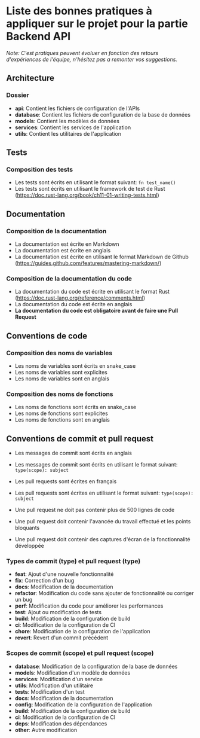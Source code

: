 # Liste des bonnes pratiques à appliquer sur le projet pour la partie Backend API

*Note: C'est pratiques peuvent évoluer en fonction des retours d'expériences de l'équipe, n'hésitez pas a remonter vos suggestions.*

## Architecture

### Dossier

- **api**: Contient les fichiers de configuration de l'APIs
- **database**: Contient les fichiers de configuration de la base de données
- **models**: Contient les modèles de données
- **services**: Contient les services de l'application
- **utils**: Contient les utilitaires de l'application

## Tests

### Composition des tests

- Les tests sont écrits en utilisant le format suivant: `fn test_name()`
- Les tests sont écrits en utilisant le framework de test de Rust (https://doc.rust-lang.org/book/ch11-01-writing-tests.html)

## Documentation

### Composition de la documentation

- La documentation est écrite en Markdown
- La documentation est écrite en anglais
- La documentation est écrite en utilisant le format Markdown de Github (https://guides.github.com/features/mastering-markdown/)

### Composition de la documentation du code

- La documentation du code est écrite en utilisant le format Rust (https://doc.rust-lang.org/reference/comments.html)
- La documentation du code est écrite en anglais
- **La documentation du code est obligatoire avant de faire une Pull Request**

## Conventions de code

### Composition des noms de variables

- Les noms de variables sont écrits en snake_case
- Les noms de variables sont explicites
- Les noms de variables sont en anglais

### Composition des noms de fonctions

- Les noms de fonctions sont écrits en snake_case
- Les noms de fonctions sont explicites
- Les noms de fonctions sont en anglais

## Conventions de commit et pull request

- Les messages de commit sont écrits en anglais
- Les messages de commit sont écrits en utilisant le format suivant: `type(scope): subject`

- Les pull requests sont écrites en français
- Les pull requests sont écrites en utilisant le format suivant: `type(scope): subject`
- Une pull request ne doit pas contenir plus de 500 lignes de code
- Une pull request doit contenir l'avancée du travail effectué et les points bloquants
- Une pull request doit contenir des captures d'écran de la fonctionnalité développée

### Types de commit (type) et pull request (type)

- **feat**: Ajout d'une nouvelle fonctionnalité
- **fix**: Correction d'un bug
- **docs**: Modification de la documentation
- **refactor**: Modification du code sans ajouter de fonctionnalité ou corriger un bug
- **perf**: Modification du code pour améliorer les performances
- **test**: Ajout ou modification de tests
- **build**: Modification de la configuration de build
- **ci**: Modification de la configuration de CI
- **chore**: Modification de la configuration de l'application
- **revert**: Revert d'un commit précédent

### Scopes de commit (scope) et pull request (scope)

- **database**: Modification de la configuration de la base de données
- **models**: Modification d'un modèle de données
- **services**: Modification d'un service
- **utils**: Modification d'un utilitaire
- **tests**: Modification d'un test
- **docs**: Modification de la documentation
- **config**: Modification de la configuration de l'application
- **build**: Modification de la configuration de build
- **ci**: Modification de la configuration de CI
- **deps**: Modification des dépendances
- **other**: Autre modification
